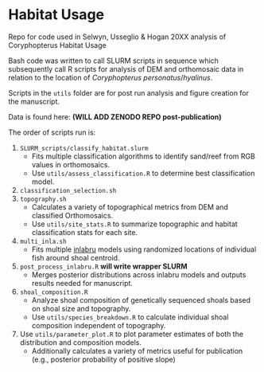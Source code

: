 # Habitat Usage
Repo for code used in Selwyn, Usseglio & Hogan 20XX analysis of Coryphopterus Habitat Usage

Bash code was written to call SLURM scripts in sequence which subsequently call R scripts for analysis of DEM and orthomosaic data in relation to the location of <i>Coryphopterus personatus</i>/<i>hyalinus</i>.

Scripts in the `utils` folder are for post run analysis and figure creation for the manuscript.

Data is found here: **(WILL ADD ZENODO REPO post-publication)**

The order of scripts run is:
1. `SLURM_scripts/classify_habitat.slurm`
    - Fits multiple classification algorithms to identify sand/reef from RGB values in orthomosaics.
    - Use `utils/assess_classification.R` to determine best classification model.
2. `classification_selection.sh`
3. `topography.sh`
    - Calculates a variety of topographical metrics from DEM and classified Orthomosaics.
    - Use `utils/site_stats.R` to summarize topographic and habitat classification stats for each site.
4. `multi_inla.sh`
    - Fits multiple [inlabru](https://sites.google.com/inlabru.org/inlabru) models using randomized locations of individual fish around shoal centroid.
5. `post_process_inlabru.R` **will write wrapper SLURM**
    - Merges posterior distributions across inlabru models and outputs results needed for manuscript.
6. `shoal_composition.R`
    - Analyze shoal composition of genetically sequenced shoals based on shoal size and topography.
    - Use `utils/species_breakdown.R` to calculate individual shoal composition independent of topography.
7. Use `utils/parameter_plot.R` to plot parameter estimates of both the distribution and composition models.
    - Additionally calculates a variety of metrics useful for publication (e.g., posterior probability of positive slope)
